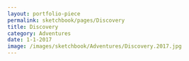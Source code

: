 ```yaml
---
layout: portfolio-piece
permalink: sketchbook/pages/Discovery
title: Discovery
category: Adventures
date: 1-1-2017
image: /images/sketchbook/Adventures/Discovery.2017.jpg
---
```

